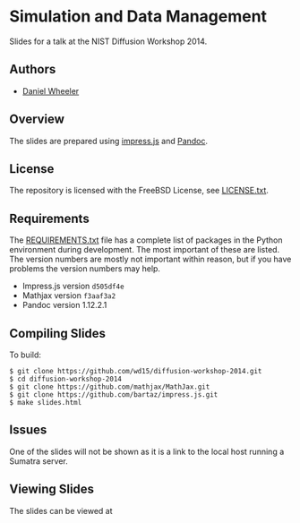 # Simulation and Data Management

Slides for a talk at the NIST Diffusion Workshop 2014.

## Authors

 * [Daniel Wheeler](http://wd15.github.io/about.html)

## Overview

The slides are prepared using
[impress.js](https://github.com/bartaz/impress.js/) and
[Pandoc](http://johnmacfarlane.net/pandoc/).

## License

The repository is licensed with the FreeBSD License, see
[LICENSE.txt](LICENSE.txt).

## Requirements

The [REQUIREMENTS.txt](REQUIREMENTS.txt) file has a complete list of
packages in the Python environment during development. The most
important of these are listed. The version numbers are mostly not
important within reason, but if you have problems the version numbers
may help.

  * Impress.js version `d505df4e`
  * Mathjax version `f3aaf3a2`
  * Pandoc version 1.12.2.1
  
 
## Compiling Slides

To build:
 
    $ git clone https://github.com/wd15/diffusion-workshop-2014.git
    $ cd diffusion-workshop-2014
    $ git clone https://github.com/mathjax/MathJax.git
    $ git clone https://github.com/bartaz/impress.js.git
    $ make slides.html

## Issues

One of the slides will not be shown as it is a link to the local host
running a Sumatra server.

## Viewing Slides

The slides can be viewed at 


